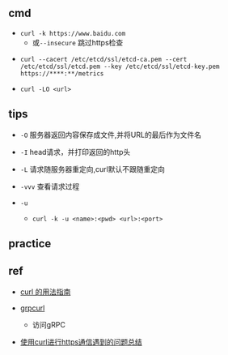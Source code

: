 ## cmd

+ `curl -k https://www.baidu.com`
    + 或`--insecure` 跳过https检查

<!-- https exapmle-->
+ `curl --cacert /etc/etcd/ssl/etcd-ca.pem --cert /etc/etcd/ssl/etcd.pem --key /etc/etcd/ssl/etcd-key.pem https://****:**/metrics`


+ `curl -LO <url>`

## tips

+ `-O` 服务器返回内容保存成文件,并将URL的最后作为文件名

+ `-I` head请求，并打印返回的http头

+ `-L` 请求随服务器重定向,curl默认不跟随重定向
+ `-vvv` 查看请求过程

+ `-u`
    + `curl -k -u <name>:<pwd> <url>:<port>`


## practice


## ref
+ [curl 的用法指南](https://www.ruanyifeng.com/blog/2019/09/curl-reference.html)

+ [grpcurl](https://blog.frognew.com/2020/04/grpcurl.html)
    + 访问gRPC

<!-- issue -->
+ [使用curl进行https通信遇到的问题总结](https://codeantenna.com/a/VVQP6e8H8G)
